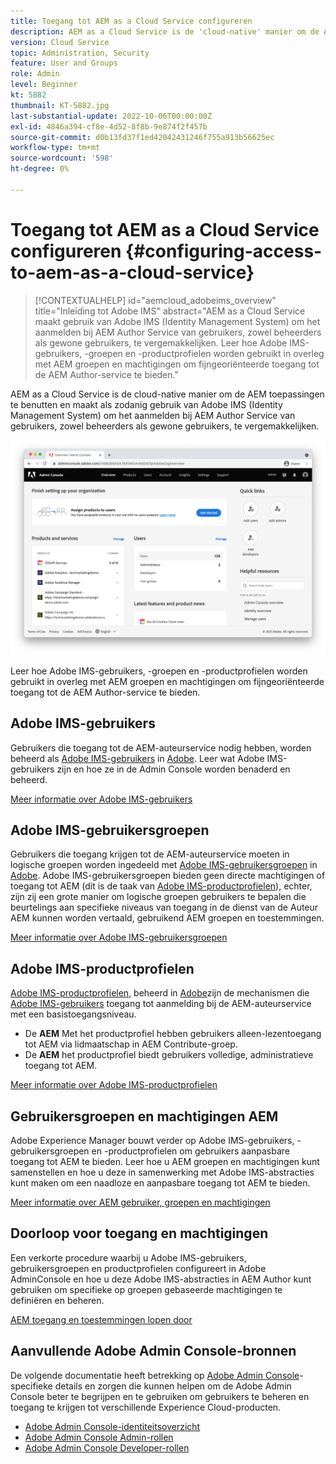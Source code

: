 ```yaml
---
title: Toegang tot AEM as a Cloud Service configureren
description: AEM as a Cloud Service is de 'cloud-native' manier om de AEM toepassingen te benutten en maakt als zodanig gebruik van Adobe IMS (Identity Management System) om het aanmelden bij AEM Author Service van gebruikers, zowel beheerders als gewone gebruikers, te vergemakkelijken. Leer hoe u Adobe IMS-gebruikers, gebruikersgroepen en productprofielen gebruikt in combinatie met AEM groepen en machtigingen om specifieke toegang tot AEM-auteur te bieden.
version: Cloud Service
topic: Administration, Security
feature: User and Groups
role: Admin
level: Beginner
kt: 5882
thumbnail: KT-5882.jpg
last-substantial-update: 2022-10-06T00:00:00Z
exl-id: 4846a394-cf8e-4d52-8f8b-9e874f2f457b
source-git-commit: d0b13fd37f1ed42042431246f755a913b56625ec
workflow-type: tm+mt
source-wordcount: '598'
ht-degree: 0%

---
```


# Toegang tot AEM as a Cloud Service configureren {#configuring-access-to-aem-as-a-cloud-service}

>[!CONTEXTUALHELP]
>id="aemcloud_adobeims_overview"
>title="Inleiding tot Adobe IMS"
>abstract="AEM as a Cloud Service maakt gebruik van Adobe IMS (Identity Management System) om het aanmelden bij AEM Author Service van gebruikers, zowel beheerders als gewone gebruikers, te vergemakkelijken. Leer hoe Adobe IMS-gebruikers, -groepen en -productprofielen worden gebruikt in overleg met AEM groepen en machtigingen om fijngeoriënteerde toegang tot de AEM Author-service te bieden."

AEM as a Cloud Service is de cloud-native manier om de AEM toepassingen te benutten en maakt als zodanig gebruik van Adobe IMS (Identity Management System) om het aanmelden bij AEM Author Service van gebruikers, zowel beheerders als gewone gebruikers, te vergemakkelijken.

![Adobe Admin Console](./assets/hero.png)

Leer hoe Adobe IMS-gebruikers, -groepen en -productprofielen worden gebruikt in overleg met AEM groepen en machtigingen om fijngeoriënteerde toegang tot de AEM Author-service te bieden.

## Adobe IMS-gebruikers

Gebruikers die toegang tot de AEM-auteurservice nodig hebben, worden beheerd als [Adobe IMS-gebruikers](https://helpx.adobe.com/nl/enterprise/using/set-up-identity.html) in [Adobe](https://adminconsole.adobe.com). Leer wat Adobe IMS-gebruikers zijn en hoe ze in de Admin Console worden benaderd en beheerd.

[Meer informatie over Adobe IMS-gebruikers](./adobe-ims-users.md)

## Adobe IMS-gebruikersgroepen

Gebruikers die toegang krijgen tot de AEM-auteurservice moeten in logische groepen worden ingedeeld met [Adobe IMS-gebruikersgroepen](https://helpx.adobe.com/enterprise/using/user-groups.html) in [Adobe](https://adminconsole.adobe.com). Adobe IMS-gebruikersgroepen bieden geen directe machtigingen of toegang tot AEM (dit is de taak van [Adobe IMS-productprofielen](#adobe-ims-product-profiles)), echter, zijn zij een grote manier om logische groepen gebruikers te bepalen die beurtelings aan specifieke niveaus van toegang in de dienst van de Auteur AEM kunnen worden vertaald, gebruikend AEM groepen en toestemmingen.

[Meer informatie over Adobe IMS-gebruikersgroepen](./adobe-ims-user-groups.md)

## Adobe IMS-productprofielen

[Adobe IMS-productprofielen](https://helpx.adobe.com/enterprise/using/manage-permissions-and-roles.html), beheerd in [Adobe](https://adminconsole.adobe.com)zijn de mechanismen die [Adobe IMS-gebruikers](#adobe-ims-users) toegang tot aanmelding bij de AEM-auteurservice met een basistoegangsniveau.

+ De __AEM__ Met het productprofiel hebben gebruikers alleen-lezentoegang tot AEM via lidmaatschap in AEM Contribute-groep.
+ De __AEM__ het productprofiel biedt gebruikers volledige, administratieve toegang tot AEM.

[Meer informatie over Adobe IMS-productprofielen](./adobe-ims-product-profiles.md)

## Gebruikersgroepen en machtigingen AEM

Adobe Experience Manager bouwt verder op Adobe IMS-gebruikers, -gebruikersgroepen en -productprofielen om gebruikers aanpasbare toegang tot AEM te bieden. Leer hoe u AEM groepen en machtigingen kunt samenstellen en hoe u deze in samenwerking met Adobe IMS-abstracties kunt maken om een naadloze en aanpasbare toegang tot AEM te bieden.

[Meer informatie over AEM gebruiker, groepen en machtigingen](./aem-users-groups-and-permissions.md)

## Doorloop voor toegang en machtigingen

Een verkorte procedure waarbij u Adobe IMS-gebruikers, gebruikersgroepen en productprofielen configureert in Adobe AdminConsole en hoe u deze Adobe IMS-abstracties in AEM Author kunt gebruiken om specifieke op groepen gebaseerde machtigingen te definiëren en beheren.

[AEM toegang en toestemmingen lopen door](./walk-through.md)

## Aanvullende Adobe Admin Console-bronnen

De volgende documentatie heeft betrekking op [Adobe Admin Console](https://adminconsole.adobe.com)-specifieke details en zorgen die kunnen helpen om de Adobe Admin Console beter te begrijpen en te gebruiken om gebruikers te beheren en toegang te krijgen tot verschillende Experience Cloud-producten.

+ [Adobe Admin Console-identiteitsoverzicht](https://helpx.adobe.com/enterprise/using/identity.html)
+ [Adobe Admin Console Admin-rollen](https://helpx.adobe.com/enterprise/using/admin-roles.html)
+ [Adobe Admin Console Developer-rollen](https://helpx.adobe.com/enterprise/using/manage-developers.html)
